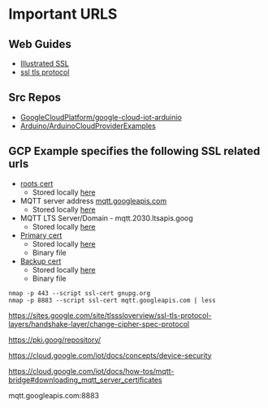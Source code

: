 # Important URLS

## Web Guides
* [Illustrated SSL](https://tls.ulfheim.net/)
* [ssl tls protocol](https://sites.google.com/site/tlsssloverview/ssl-tls-protocol-layers/handshake-layer/change-cipher-spec-protocol)

## Src Repos
* [GoogleCloudPlatform/google-cloud-iot-arduinio](https://github.com/GoogleCloudPlatform/google-cloud-iot-arduino)
* [Arduino/ArduinoCloudProviderExamples](https://github.com/arduino/ArduinoCloudProviderExamples)



## GCP Example specifies the following SSL related urls
* [roots cert](https://pki.goog/roots.pem)
  * Stored locally [here ](certs/roots.pem)
* MQTT server address [mqtt.googleapis.com](mqtt.googleapis.com)
  * Stored locally [here](certs/xxx.dmp)
* MQTT LTS Server/Domain - mqtt.2030.ltsapis.goog
  * Stored locally [here](certs/mqtt.2030.ltsapis.goog_1.dmp) 
* [Primary cert](https://pki.goog/gtsltsr/gtsltsr.crt)
  * Stored locally [here](certs/gtslsr.crt)    
  * Binary file
* [Backup cert](https://pki.goog/gsr4/GSR4.crt)
  * Stored locally [here](certs/GSR4.crt) 
  * Binary file

```
nmap -p 443 --script ssl-cert gnupg.org
nmap -p 8883 --script ssl-cert mqtt.googleapis.com | less
```


https://sites.google.com/site/tlsssloverview/ssl-tls-protocol-layers/handshake-layer/change-cipher-spec-protocol


https://pki.goog/repository/

https://cloud.google.com/iot/docs/concepts/device-security

https://cloud.google.com/iot/docs/how-tos/mqtt-bridge#downloading_mqtt_server_certificates

mqtt.googleapis.com:8883 


